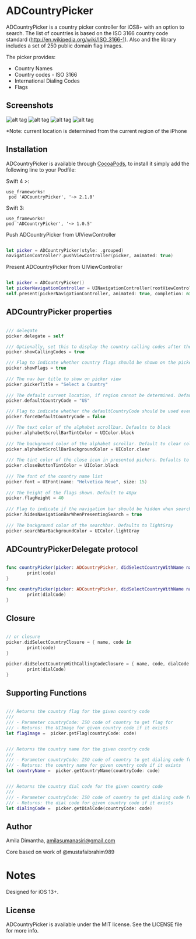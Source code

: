 
# ADCountryPicker

ADCountryPicker is a country picker controller for iOS8+ with an option to search. The list of countries is based on the ISO 3166 country code standard (http://en.wikipedia.org/wiki/ISO_3166-1). Also and the library includes a set of 250 public domain flag images.

The picker provides:
-   Country Names
-   Country codes - ISO 3166
-   International Dialing Codes
-   Flags

## Screenshots

![alt tag](https://github.com/AmilaDiman/ADCountryPicker/blob/master/screen1.png) ![alt tag](https://github.com/AmilaDiman/ADCountryPicker/blob/master/screen2.png) ![alt tag](https://github.com/AmilaDiman/ADCountryPicker/blob/master/screen3.png)
![alt tag](https://github.com/AmilaDiman/ADCountryPicker/blob/master/screen4.png)

*Note: current location is determined from the current region of the iPhone

## Installation

ADCountryPicker is available through [CocoaPods](http://cocoapods.org), to install it simply add the following line to your Podfile:

Swift 4 >:

    use_frameworks!
     pod 'ADCountryPicker', '~> 2.1.0'
    
Swift 3:

    use_frameworks!
    pod 'ADCountryPicker', '~> 1.0.5'

Push ADCountryPicker from UIViewController

```swift

let picker = ADCountryPicker(style: .grouped)
navigationController?.pushViewController(picker, animated: true)

```
Present ADCountryPicker from UIViewController

```swift

let picker = ADCountryPicker()
let pickerNavigationController = UINavigationController(rootViewController: picker)
self.present(pickerNavigationController, animated: true, completion: nil)

```
## ADCountryPicker properties

```swift

/// delegate
picker.delegate = self

/// Optionally, set this to display the country calling codes after the names
picker.showCallingCodes = true

/// Flag to indicate whether country flags should be shown on the picker. Defaults to true
picker.showFlags = true
    
/// The nav bar title to show on picker view
picker.pickerTitle = "Select a Country"
    
/// The default current location, if region cannot be determined. Defaults to US
picker.defaultCountryCode = "US"

/// Flag to indicate whether the defaultCountryCode should be used even if region can be deteremined. Defaults to false
picker.forceDefaultCountryCode = false

/// The text color of the alphabet scrollbar. Defaults to black
picker.alphabetScrollBarTintColor = UIColor.black
    
/// The background color of the alphabet scrollar. Default to clear color
picker.alphabetScrollBarBackgroundColor = UIColor.clear
    
/// The tint color of the close icon in presented pickers. Defaults to black
picker.closeButtonTintColor = UIColor.black
    
/// The font of the country name list
picker.font = UIFont(name: "Helvetica Neue", size: 15)
    
/// The height of the flags shown. Default to 40px
picker.flagHeight = 40
    
/// Flag to indicate if the navigation bar should be hidden when search becomes active. Defaults to true
picker.hidesNavigationBarWhenPresentingSearch = true
    
/// The background color of the searchbar. Defaults to lightGray
picker.searchBarBackgroundColor = UIColor.lightGray

```
## ADCountryPickerDelegate protocol

```swift

func countryPicker(picker: ADCountryPicker, didSelectCountryWithName name: String, code: String) {
        print(code)
}

func countryPicker(picker: ADCountryPicker, didSelectCountryWithName name: String, code: String, dialCode: String) {
        print(dialCode)
}

```

## Closure

```swift

// or closure
picker.didSelectCountryClosure = { name, code in
        print(code)
}

picker.didSelectCountryWithCallingCodeClosure = { name, code, dialCode in
        print(dialCode)
}

```
## Supporting Functions

```swift

/// Returns the country flag for the given country code
///
/// - Parameter countryCode: ISO code of country to get flag for
/// - Returns: the UIImage for given country code if it exists
let flagImage =  picker.getFlag(countryCode: code)


/// Returns the country name for the given country code
///
/// - Parameter countryCode: ISO code of country to get dialing code for
/// - Returns: the country name for given country code if it exists
let countryName =  picker.getCountryName(countryCode: code)


/// Returns the country dial code for the given country code
///
/// - Parameter countryCode: ISO code of country to get dialing code for
/// - Returns: the dial code for given country code if it exists
let dialingCode =  picker.getDialCode(countryCode: code)

```
## Author

Amila Dimantha, amilasumanasiri@gmail.com

Core based on work of @mustafaibrahim989

Notes
============

Designed for iOS 13+.

## License

ADCountryPicker is available under the MIT license. See the LICENSE file for more info.
